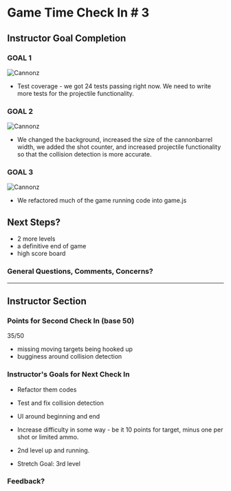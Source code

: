 # Game Time Check In # 3

## Instructor Goal Completion

### GOAL 1

![Cannonz](http://g.recordit.co/owLMvfdbba.gif)

  - Test coverage - we got 24 tests passing right now. We need to write more tests for the projectile functionality.

### GOAL 2

![Cannonz](http://g.recordit.co/RjnqHYTzP5.gif)

- We changed the background, increased the size of the cannonbarrel width, we added the shot counter, and increased projectile functionality so that the collision detection is more accurate.

### GOAL 3

![Cannonz](http://g.recordit.co/LsRxKDLlV9.gif)

- We refactored much of the game running code into game.js

## Next Steps?

- 2 more levels
- a definitive end of game
- high score board

### General Questions, Comments, Concerns?

-----

## Instructor Section

### Points for Second Check In (base 50)

35/50

- missing moving targets being hooked up
- bugginess around collision detection

### Instructor's Goals for Next Check In

- Refactor them codes
- Test and fix collision detection
- UI around beginning and end
- Increase difficulty in some way - be it 10 points for target, minus one per shot or limited ammo.
- 2nd level up and running.

- Stretch Goal: 3rd level

### Feedback?
